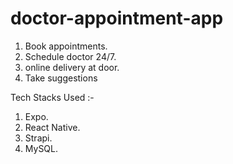 # doctor-appointment-app

1. Book appointments.
2. Schedule doctor 24/7.
3. online delivery at door.
4. Take suggestions

Tech Stacks Used :-

1. Expo.
2. React Native.
3. Strapi.
4. MySQL.
